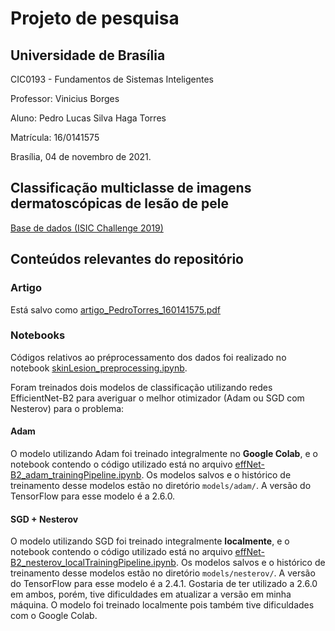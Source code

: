 # Projeto de pesquisa
## Universidade de Brasília

CIC0193 - Fundamentos de Sistemas Inteligentes

Professor: Vinicius Borges

Aluno: Pedro Lucas Silva Haga Torres

Matrícula: 16/0141575

Brasília, 04 de novembro de 2021.

## Classificação multiclasse de imagens dermatoscópicas de lesão de pele

[Base de dados (ISIC Challenge 2019)](https://challenge2019.isic-archive.com/)

## Conteúdos relevantes do repositório

### Artigo
Está salvo como [artigo_PedroTorres_160141575.pdf](https://github.com/PeterTowers/skinLesion/blob/fund_sist_inteligentes/artigo_PedroTorres_160141575.pdf)

### Notebooks
Códigos relativos ao préprocessamento dos dados foi realizado no notebook [skinLesion_preprocessing.ipynb](https://github.com/PeterTowers/skinLesion/blob/fund_sist_inteligentes/skinLesion_preprocessing.ipynb).

Foram treinados dois modelos de classificação utilizando redes EfficientNet-B2 para averiguar o melhor otimizador (Adam ou SGD com Nesterov) para o problema:

#### Adam
O modelo utilizando Adam foi treinado integralmente no **Google Colab**, e o notebook contendo o código utilizado está no arquivo [effNet-B2_adam_trainingPipeline.ipynb](https://github.com/PeterTowers/skinLesion/blob/fund_sist_inteligentes/effNet-B2_adam_trainingPipeline.ipynb). Os modelos salvos e o histórico de treinamento desse modelos estão no diretório `models/adam/`. A versão do TensorFlow para esse modelo é a 2.6.0.

#### SGD + Nesterov
O modelo utilizando SGD foi treinado integralmente **localmente**, e o notebook contendo o código utilizado está no arquivo [effNet-B2_nesterov_localTrainingPipeline.ipynb](https://github.com/PeterTowers/skinLesion/blob/fund_sist_inteligentes/effNet-B2_nesterov_localTrainingPipeline.ipynb). Os modelos salvos e o histórico de treinamento desse modelos estão no diretório `models/nesterov/`. A versão do TensorFlow para esse modelo é a 2.4.1. Gostaria de ter utilizado a 2.6.0 em ambos, porém, tive dificuldades em atualizar a versão em minha máquina. O modelo foi treinado localmente pois também tive dificuldades com o Google Colab.
